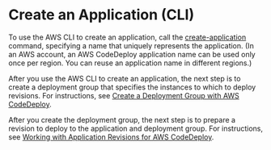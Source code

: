 # Create an Application \(CLI\)<a name="applications-create-cli"></a>

To use the AWS CLI to create an application, call the [create\-application](http://docs.aws.amazon.com/cli/latest/reference/deploy/create-application.html) command, specifying a name that uniquely represents the application\. \(In an AWS account, an AWS CodeDeploy application name can be used only once per region\. You can reuse an application name in different regions\.\)

After you use the AWS CLI to create an application, the next step is to create a deployment group that specifies the instances to which to deploy revisions\. For instructions, see [Create a Deployment Group with AWS CodeDeploy](deployment-groups-create.md)\.

After you create the deployment group, the next step is to prepare a revision to deploy to the application and deployment group\. For instructions, see [Working with Application Revisions for AWS CodeDeploy](application-revisions.md)\.